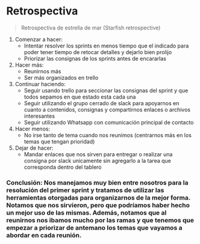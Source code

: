 # Retrospectiva 
> Retrospectiva de estrella de mar (Starfish retrospective)
1. Comenzar a hacer:
    - Intentar resolver los sprints en menos tiempo que el indicado para poder tener tiempo de retocar detalles y dejarlo bien prolijo
    - Priorizar las consignas de los sprints antes de encararlas
2. Hacer más:
    - Reunirnos más
    - Ser más organizados en trello
3. Continuar haciendo:
    - Seguir usando trello para seccionar las consignas del sprint y que todos sepamos en que estado esta cada una
    - Seguir utilizando el grupo cerrado de slack para apoyarnos en cuanto a contenidos, consignas y compartirnos enlaces o archivos interesantes
    - Seguir utilizando Whatsapp con comunicación principal de contacto
4. Hacer menos:
    - No irse tanto de tema cuando nos reunimos (centrarnos más en los temas que tengan prioridad)
5. Dejar de hacer:
    - Mandar enlaces que nos sirven para entregar o realizar una consigna por slack unicamente sin agregarlo a la tarea que corresponda dentro del tablero

### Conclusión: Nos manejamos muy bien entre nosotros para la resolución del primer sprint y tratamos de utilizar las herramientas otorgadas para organizarnos de la mejor forma. Notamos que nos sirvieron, pero que podríamos haber hecho un mejor uso de las mismas. Además, notamos que al reunirnos nos ibamos mucho por las ramas y que tenemos que empezar a priorizar de antemano los temas que vayamos a abordar en cada reunión. 
